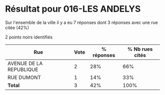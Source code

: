 # Résultat pour 016-LES ANDELYS

Sur l'ensemble de la ville il y a eu 7 réponses dont 3 réponses avec une rue citée (42%)

2 points noirs identifiés

| Rue | Vote | % réponses | % Nb rues cités|
|-----|------|------------|----------------|
| AVENUE DE LA REPUBLIQUE | 2 | 28% | 66%|
| RUE DUMONT | 1 | 14% | 33%|
| **Total** | 3 | 42% | 100%|
